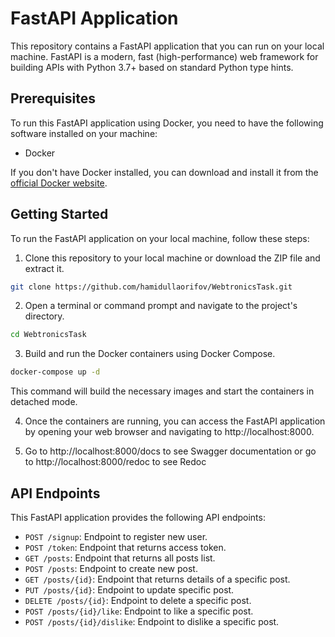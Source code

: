 # FastAPI Application

This repository contains a FastAPI application that you can run on your local machine. FastAPI is a modern, fast (high-performance) web framework for building APIs with Python 3.7+ based on standard Python type hints.

## Prerequisites

To run this FastAPI application using Docker, you need to have the following software installed on your machine:

- Docker

If you don't have Docker installed, you can download and install it from the [official Docker website](https://www.docker.com/get-started).

## Getting Started

To run the FastAPI application on your local machine, follow these steps:

1. Clone this repository to your local machine or download the ZIP file and extract it.

```bash
git clone https://github.com/hamidullaorifov/WebtronicsTask.git
```

2. Open a terminal or command prompt and navigate to the project's directory.

```bash
cd WebtronicsTask
```

3. Build and run the Docker containers using Docker Compose.
```bash
docker-compose up -d
```
This command will build the necessary images and start the containers in detached mode.

4. Once the containers are running, you can access the FastAPI application by opening your web browser and navigating to http://localhost:8000.

5. Go to http://localhost:8000/docs to see Swagger documentation or go to http://localhost:8000/redoc to see Redoc

## API Endpoints

This FastAPI application provides the following API endpoints:

- `POST /signup`: Endpoint to register new user.
- `POST /token`: Endpoint that returns access token.
- `GET /posts`: Endpoint that returns all posts list.
- `POST /posts`: Endpoint to create new post.
- `GET /posts/{id}`: Endpoint that returns details of a specific post.
- `PUT /posts/{id}`: Endpoint to update specific post.
- `DELETE /posts/{id}`: Endpoint to delete a specific post.
- `POST /posts/{id}/like`: Endpoint to like a specific post.
- `POST /posts/{id}/dislike`: Endpoint to dislike a specific post.

